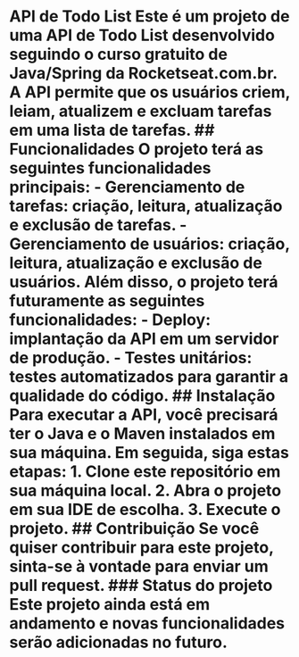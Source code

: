  # API de Todo List Este é um projeto de uma API de Todo List desenvolvido seguindo o curso gratuito de Java/Spring da Rocketseat.com.br. A API permite que os usuários criem, leiam, atualizem e excluam tarefas em uma lista de tarefas. ## Funcionalidades O projeto terá as seguintes funcionalidades principais: - Gerenciamento de tarefas: criação, leitura, atualização e exclusão de tarefas. - Gerenciamento de usuários: criação, leitura, atualização e exclusão de usuários. Além disso, o projeto terá futuramente as seguintes funcionalidades: - Deploy: implantação da API em um servidor de produção. - Testes unitários: testes automatizados para garantir a qualidade do código. ## Instalação Para executar a API, você precisará ter o Java e o Maven instalados em sua máquina. Em seguida, siga estas etapas: 1. Clone este repositório em sua máquina local. 2. Abra o projeto em sua IDE de escolha. 3. Execute o projeto. ## Contribuição Se você quiser contribuir para este projeto, sinta-se à vontade para enviar um pull request.   ### Status do projeto Este projeto ainda está em andamento e novas funcionalidades serão adicionadas no futuro.

